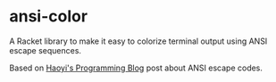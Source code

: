 # ansi-color

A Racket library to make it easy to colorize terminal output using ANSI escape sequences.

Based on [Haoyi's Programming Blog](www.lihaoyi.com/post/BuildyourownCommandLinewithANSIescapecodes.html)
post about ANSI escape codes.
